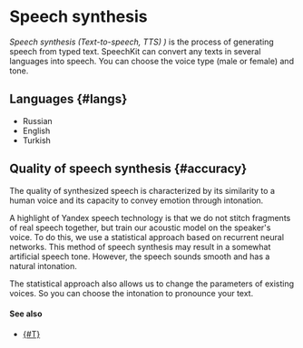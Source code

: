 # Speech synthesis

_Speech synthesis (Text-to-speech, TTS) )_ is the process of generating speech from typed text. SpeechKit can convert any texts in several languages into speech. You can choose the voice type (male or female) and tone.

## Languages {#langs}

- Russian
- English
- Turkish

## Quality of speech synthesis {#accuracy}

The quality of synthesized speech is characterized by its similarity to a human voice and its capacity to convey emotion through intonation.

A highlight of Yandex speech technology is that we do not stitch fragments of real speech together, but train our acoustic model on the speaker's voice. To do this, we use a statistical approach based on recurrent neural networks. This method of speech synthesis may result in a somewhat artificial speech tone. However, the speech sounds smooth and has a natural intonation.

The statistical approach also allows us to change the parameters of existing voices. So you can choose the intonation to pronounce your text.

#### See also

* [{#T}](request.md)

